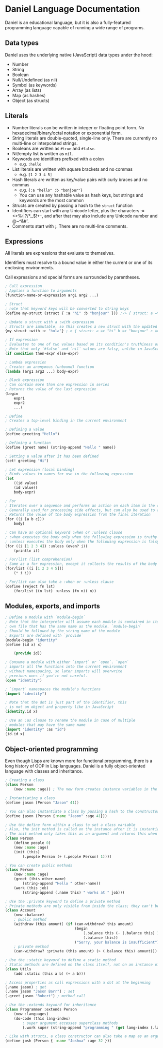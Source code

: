# Daniel Language Documentation

Daniel is an educational language, but it is also a fully-featured programming language capable of running a wide range of programs.

## Data types

Daniel uses the underlying native (JavaScript) data types under the hood:

- Number
- String
- Boolean
- Null/Undefined (as nil)
- Symbol (as keywords)
- Array (as lists)
- Map (as hashes)
- Object (as structs)

## Literals

- Number literals can be written in integer or floating point form. No hexadecimal/binary/octal notation or exponential form.
- String literals are double-quoted, single-line only. There are currently no multi-line or interpolated strings.
- Booleans are written as `#true` and `#false`.
- Nil/empty list is written as `nil`.
- Keywords are identifiers prefixed with a colon
  - e.g. `:hello`
- List literals are written with square brackets and no commas
  - e.g. `[1 2 3 4 5]`
- Hash literals are written as key/value pairs with curly braces and no commas
  - e.g. `{:a "hello" :b "bonjour"}`
  - You can use any hashable value as hash keys, but strings and keywords are the most common
- Structs are created by passing a hash to the `struct` function
- Identifiers can start with any Unicode letter, plus the characters :=<>%:|?\/\*.\_$!+-, and after that may also include any Unicode number and @~^&#'.
- Comments start with ;. There are no multi-line comments.

## Expressions

All literals are expressions that evaluate to themselves.

Identifiers must resolve to a bound value in either the current or one of its enclosing environments.

Call expressions and special forms are surrounded by parentheses.

```lisp
; Call expression
; Applies a function to arguments
(function-name-or-expression arg1 arg2 ...)

; Struct
; note that keyword keys will be converted to string keys
(define my-struct (struct { :a "hi" :b "bonjour" })) ;-> { struct: a => "hi" b => "bonjour" }

; Update a struct with a :with expression
; Structs are immutable, so this creates a new struct with the updated values
{my-struct :with :c "hola"} ;-> { struct: a => "hi" b => "bonjour" c => "hola" }

; If expression
; Evaluates to one of two values based on its condition's truthiness or falsiness
; Note that only `#false` and `nil` values are falsy, unlike in JavaScript
(if condition then-expr else-expr)

; Lambda expression
; Creates an anonymous (unbound) function
(lambda (arg1 arg2 ...) body-expr)

; Block expression
; Can contain more than one expression in series
; Returns the value of the last expression
(begin
    expr1
    expr2
    ...)

; Define
; Creates a top-level binding in the current environment

; Defining a value
(define greeting "Hello")

; Defining a function
(define (greet name) (string-append "Hello " name))

; Setting a value after it has been defined
(set! greeting "Hi")

; Let expression (local binding)
; Binds values to names for use in the following expression
(let
    ((id value)
    (id value))
    body-expr)

; For
; Iterates over a sequence and performs an action on each item in the sequence
; Generally used for processing side effects, but can also be used to reduce a sequence
; Returns the value of the body expression from the final iteration
(for ((i [a b c]))
    body)

; Can have an optional keyword :when or :unless clause
; :when executes the body only when the following expression is truthy
; :unless executes the body only when the following expression is falsy
(for ((i [1 2 3 4]) :unless (even? i))
    (println i))

; For/list (list comprehension)
; Same as a for expression, except it collects the results of the body into a list
(for/list ((i [1 2 3 4 5]))
    (* i i))

; For/list can also take a :when or :unless clause
(define (reject fn lst)
    (for/list ((n lst) :unless (fn n)) n))
```

## Modules, exports, and imports

```lisp
; Define a module with `module-begin`
; Note that the interpreter will assume each module is contained in its
; own file that has the same name as the module. `module-begin`
; Should be followed by the string name of the module
; Exports are defined with `provide`
(module-begin "identity"
(define (id x) x)

    (provide id))

; Consume a module with either `import` or `open`. `open`
; imports all the functions into the current environment
; without namespacing, so later imports will overwrite
; previous ones if you're not careful.
(open "identity")

; `import` namespaces the module's functions
(import "identity")

; Note that the dot is just part of the identifier, this
; is not an object and property like in JavaScript
(identity.id x)

; Use an :as clause to rename the module in case of multiple
; modules that may have the same name
(import "identity" :as "id")
(id.id x)
```

## Object-oriented programming

Even though Lisps are known more for functional programming, there is a long history of OOP in Lisp languages. Daniel is a fully object-oriented language with classes and inheritance.

```lisp
; Creating a class
(class Person
    (new :name :age)) ; The new form creates instance variables in the order the args need to be given to the constructor

; Instantiating a class
(define jason (Person "Jason" 41))

; You can also instantiate a class by passing a hash to the constructor
(define jason (Person {:name "Jason" :age 41}))

; Use the define form within a class to set a class variable
; Also, the init method is called on the instance after it is instantiated with arguments
; The init method only takes this as an argument and returns this when it is done
(class Person
    (define people 0)
    (new :name :age)
    (init (this)
        (.people Person (+ (.people Person) 1))))

; You can create public methods
(class Person
    (new :name :age)
    (greet (this other-name)
        (string-append "Hello " other-name))
    (work (this job)
        (string-append (.name this) " works at " job)))

; Use the :private keyword to define a private method
; Private methods are only visible from inside the class; they can't be called by outside code
(class Account
    (new :balance)
    ; public method
    (withdraw (this amount) (if (can-withdraw? this amount)
                                (begin
                                    (.balance this (- (.balance this) 1))
                                    (.balance this))
                                ("Sorry, your balance is insufficient")))
    ; private method
    (can-withdraw? :private (this amount) (> (.balance this) amount)))

; Use the :static keyword to define a static method
; Static methods are defined on the class itself, not on an instance of the class
(class Utils
    (add :static (this a b) (+ a b)))

; Access properties as call expressions with a dot at the beginning
(.name jason) ; get
(.name jason "Jason Barr") ; set
(.greet jason "Robert") ; method call

; Use the :extends keyword for inheritance
(class Programmer :extends Person
    (new :languages)
    (do-code (this lang-index)
        ; super argument accesses superclass methods
        (.work super (string-append "programming " (get lang-index (.languages this))))))

; Like with structs, a class constructor can also take a map as an argument
(define josh (Person { :name "Joshua" :age 32 }))
```
